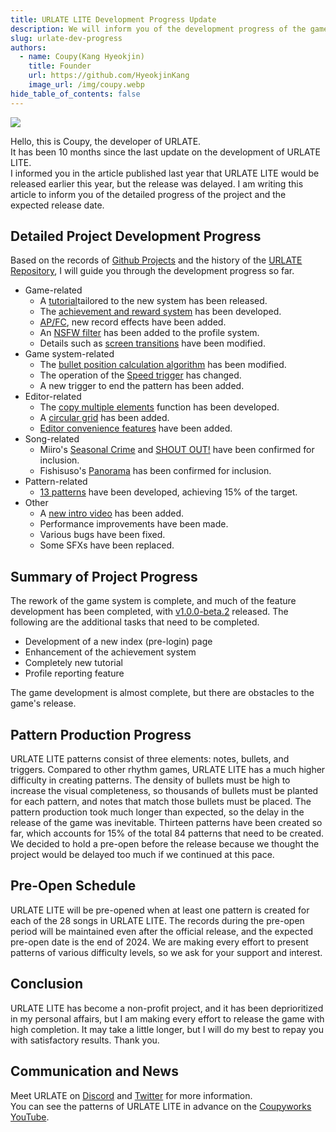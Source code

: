 ```yaml
---
title: URLATE LITE Development Progress Update
description: We will inform you of the development progress of the game.
slug: urlate-dev-progress
authors:
  - name: Coupy(Kang Hyeokjin)
    title: Founder
    url: https://github.com/HyeokjinKang
    image_url: /img/coupy.webp
hide_table_of_contents: false
---
```


![](/img/urlate-dev-update.webp)

<!--truncate-->

Hello, this is Coupy, the developer of URLATE.  
It has been 10 months since the last update on the development of URLATE LITE.  
I informed you in the article published last year that URLATE LITE would be released earlier this year, but the release was delayed. I am writing this article to inform you of the detailed progress of the project and the expected release date.
## Detailed Project Development Progress
Based on the records of [Github Projects](https://github.com/users/HyeokjinKang/projects/3) and the history of the [URLATE Repository](https://github.com/HyeokjinKang/URLATE), I will guide you through the development progress so far.
- Game-related
  - A [tutorial](https://youtu.be/tEu4r78eYbY)tailored to the new system has been released.
  - The [achievement and reward system](https://youtu.be/NZTHqiILBMM) has been developed.
  - [AP/FC](https://youtu.be/mo2OAQAC6nM), new record effects have been added.
  - An [NSFW filter](https://youtu.be/pdMkd8O2_n8) has been added to the profile system.
  - Details such as [screen transitions](https://youtu.be/0TOgs1NUye4) have been modified.
- Game system-related
  - The [bullet position calculation algorithm](https://youtu.be/Hnjq-VmaioQ) has been modified.
  - The operation of the [Speed trigger](https://youtu.be/k1lSp-jFuB0) has changed.
  - A new trigger to end the pattern has been added.
- Editor-related
  - The [copy multiple elements](https://youtu.be/71Ylsi1tPs4) function has been developed.
  - A [circular grid](https://youtu.be/XxTVGYUxBNE) has been added.
  - [Editor convenience features](https://youtu.be/_ld-QREE5B0) have been added.
- Song-related
  - Miiro's [Seasonal Crime](https://youtu.be/rWbOrlbhens) and [SHOUT OUT!](https://youtu.be/CXQsnR6ILzE) have been confirmed for inclusion.
  - Fishisuso's [Panorama](https://www.youtube.com/watch?v=FneylUbdjus) has been confirmed for inclusion.
- Pattern-related
  - [13 patterns](https://www.youtube.com/@coupyworks/videos) have been developed, achieving 15% of the target.
- Other
  - A [new intro video](https://youtu.be/Xxq_-6k_pKQ) has been added.
  - Performance improvements have been made.
  - Various bugs have been fixed.
  - Some SFXs have been replaced.
## Summary of Project Progress
The rework of the game system is complete, and much of the feature development has been completed, with [v1.0.0-beta.2](https://github.com/HyeokjinKang/URLATE/releases/tag/v1.0.0-beta.2) released. The following are the additional tasks that need to be completed.
- Development of a new index (pre-login) page
- Enhancement of the achievement system
- Completely new tutorial
- Profile reporting feature

The game development is almost complete, but there are obstacles to the game's release.
## Pattern Production Progress
URLATE LITE patterns consist of three elements: notes, bullets, and triggers.
Compared to other rhythm games, URLATE LITE has a much higher difficulty in creating patterns. The density of bullets must be high to increase the visual completeness, so thousands of bullets must be planted for each pattern, and notes that match those bullets must be placed.
The pattern production took much longer than expected, so the delay in the release of the game was inevitable.
Thirteen patterns have been created so far, which accounts for 15% of the total 84 patterns that need to be created.
We decided to hold a pre-open before the release because we thought the project would be delayed too much if we continued at this pace.
## Pre-Open Schedule
URLATE LITE will be pre-opened when at least one pattern is created for each of the 28 songs in URLATE LITE.
The records during the pre-open period will be maintained even after the official release, and the expected pre-open date is the end of 2024.
We are making every effort to present patterns of various difficulty levels, so we ask for your support and interest.
## Conclusion
URLATE LITE has become a non-profit project, and it has been deprioritized in my personal affairs, but I am making every effort to release the game with high completion.
It may take a little longer, but I will do my best to repay you with satisfactory results. Thank you.
## Communication and News
Meet URLATE on [Discord](https://discord.gg/YMhYzPbEYV) and [Twitter](https://twitter.com/URLATE_) for more information.  
You can see the patterns of URLATE LITE in advance on the [Coupyworks YouTube](https://www.youtube.com/@coupyworks).